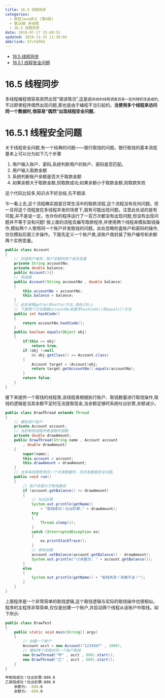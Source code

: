 ```yaml
---
title: 16.5 线程同步
categories: 
  - 疯狂Java讲义 (第4版)
  - 第16章 多线程
  - 16.5 线程同步
date: 2019-07-17 15:49:51
updated: 2019-11-25 11:30:04
abbrlink: 5fcfd50d
---
```

<div id='my_toc'>

- [16.5 线程同步](/JavaReadingNotes/5fcfd50d/#16-5-线程同步)
- [16.5.1 线程安全问题](/JavaReadingNotes/5fcfd50d/#16-5-1-线程安全问题)

</div>
<!--more-->
<script>if (navigator.platform.toLowerCase() == 'win32'){document.getElementById('my_toc').style.display = 'none';}</script>

<!--end-->
<!--SSTStart-->
# 16.5 线程同步 #
多线程编程很容易突然出现"错误情况",这是由`系统的线程调度具有一定的随机性造成的`,不过即使程序偶然出现问题,那也是由于编程不当引起的。**当使用多个线程来访问同一个数据时,很容易"偶然"出现线程安全问题**。
# 16.5.1 线程安全问题 #
关于线程安全问题,有一个经典的问题——银行取钱的问题。银行取钱的基本流程基本上可以分为如下几个步骤
1. 用户输入账户、密码,系统判断用户的账户、密码是否匹配。
2. 用户输入取款金额
3. 系统判断账户余额是否大于取款金额
4. 如果余额大于取款金额,则取款成功;如果余额小于取款金额,则取款失败



这个代码比较多,知识点不好总结,先不朗读.
<!--SSTStop-->
乍一看上去,这个流程确实就是日常生活中的取款流程,这个流程没有任何问题。但一旦将这个流程放在多线程并发的场景下,就有可能出现问题。注意此处说的是有可能,并不是说一定。也许你的程序运行了一百万次都没有出现问题,但没有出现问题并不等于没有问题!
按上面的流程去编写取款程序,并使用两个线程来模拟取钱操作,模拟两个人使用同一个账户并发取钱的问题。此处忽略检査账户和密码的操作,仅仅模拟后面三步操作。下面先定义一个账户类,该账户类封装了账户编号和余额两个实例变量。
```java
public class Account
{
    // 封装账户编号、账户余额的两个成员变量
    private String accountNo;
    private double balance;
    public Account(){}
    // 构造器
    public Account(String accountNo , double balance)
    {
        this.accountNo = accountNo;
        this.balance = balance;
    }
    // 此处省略getter和setter方法,请自己补上
    // 下面两个方法根据accountNo来重写hashCode()和equals()方法
    public int hashCode()
    {
        return accountNo.hashCode();
    }
    public boolean equals(Object obj)
    {
        if(this == obj)
            return true;
        if (obj !=null
            && obj.getClass() == Account.class)
        {
            Account target = (Account)obj;
            return target.getAccountNo().equals(accountNo);
        }
        return false;
    }
}
```
接下来提供一个取钱的线程类,该线程类根据执行账户、取钱数量进行取钱操作,取钱的逻辑是当其余额不足时无法提取现金,当余额足够时系统吐出钞票,余额减少。
```java
public class DrawThread extends Thread
{
    // 模拟用户账户
    private Account account;
    // 当前取钱线程所希望取的钱数
    private double drawAmount;
    public DrawThread(String name , Account account
        , double drawAmount)
    {
        super(name);
        this.account = account;
        this.drawAmount = drawAmount;
    }
    // 当多条线程修改同一个共享数据时，将涉及数据安全问题。
    public void run()
    {
        // 账户余额大于取钱数目
        if (account.getBalance() >= drawAmount)
        {
            // 吐出钞票
            System.out.println(getName()
                + "取钱成功！吐出钞票:" + drawAmount);
            try
            {
                Thread.sleep(1);
            }
            catch (InterruptedException ex)
            {
                ex.printStackTrace();
            }
            // 修改余额
            account.setBalance(account.getBalance() - drawAmount);
            System.out.println("\t余额为: " + account.getBalance());
        }
        else
        {
            System.out.println(getName() + "取钱失败！余额不足！");
        }
    }
}
```
上面程序是一个非常简单的取钱逻辑,这个取钱逻辑与实际的取钱操作也很相似。程序的主程序非常简单,仅仅是创建一个账户,并启动两个线程从该账户中取钱。如下所示:
```java
public class DrawTest
{
    public static void main(String[] args)
    {
        // 创建一个账户
        Account acct = new Account("1234567" , 1000);
        // 模拟两个线程对同一个账户取钱
        new DrawThread("甲" , acct , 800).start();
        new DrawThread("乙" , acct , 800).start();
    }
}
```
```cmd
甲取钱成功！吐出钞票:800.0
乙取钱成功！吐出钞票:800.0
    余额为: -600.0
    余额为: -600.0
```

